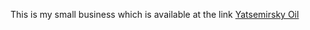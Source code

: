 This is my small business which is available at the link <a href="https://yatsemirskyoil.herokuapp.com/">Yatsemirsky Oil</a>

